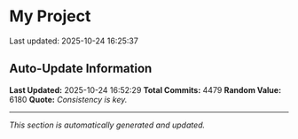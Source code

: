 # My Project


Last updated: 2025-10-24 16:25:37






































































































































































































































































































































































































































































































































































































































































































































































































































































































































































































































































































































































































































































































































































































































































































































































































































































































































































































































































































































































































































































































































































































































































































































































































































































































































































































































































































































































































































































































































































































































































































































































































































































































































































































































































































































































































































































































































































































































































































































































































































































































































































































































































































































































































































































































































































































































































































































































































































































































































































































































































## Auto-Update Information

**Last Updated:** 2025-10-24 16:52:29
**Total Commits:** 4479
**Random Value:** 6180
**Quote:** _Consistency is key._

---
_This section is automatically generated and updated._
